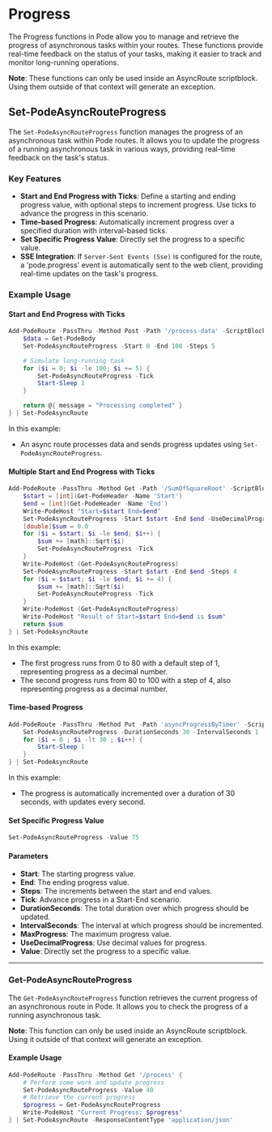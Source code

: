 
# Progress

The Progress functions in Pode allow you to manage and retrieve the progress of asynchronous tasks within your routes. These functions provide real-time feedback on the status of your tasks, making it easier to track and monitor long-running operations.

**Note**: These functions can only be used inside an AsyncRoute scriptblock. Using them outside of that context will generate an exception.

## Set-PodeAsyncRouteProgress

The `Set-PodeAsyncRouteProgress` function manages the progress of an asynchronous task within Pode routes. It allows you to update the progress of a running asynchronous task in various ways, providing real-time feedback on the task's status.

### Key Features

- **Start and End Progress with Ticks**: Define a starting and ending progress value, with optional steps to increment progress. Use ticks to advance the progress in this scenario.
- **Time-based Progress**: Automatically increment progress over a specified duration with interval-based ticks.
- **Set Specific Progress Value**: Directly set the progress to a specific value.
- **SSE Integration**: If `Server-Sent Events (Sse)` is configured for the route, a 'pode.progress' event is automatically sent to the web client, providing real-time updates on the task's progress.

### Example Usage

#### Start and End Progress with Ticks

```powershell
Add-PodeRoute -PassThru -Method Post -Path '/process-data' -ScriptBlock {
    $data = Get-PodeBody
    Set-PodeAsyncRouteProgress -Start 0 -End 100 -Steps 5

    # Simulate long-running task
    for ($i = 0; $i -le 100; $i += 5) {
        Set-PodeAsyncRouteProgress -Tick
        Start-Sleep 1
    }

    return @{ message = "Processing completed" }
} | Set-PodeAsyncRoute
```

In this example:

- An async route processes data and sends progress updates using `Set-PodeAsyncRouteProgress`.

#### Multiple Start and End Progress with Ticks

```powershell
Add-PodeRoute -PassThru -Method Get -Path '/SumOfSquareRoot' -ScriptBlock {
    $start = [int](Get-PodeHeader -Name 'Start')
    $end = [int](Get-PodeHeader -Name 'End')
    Write-PodeHost "Start=$start End=$end"
    Set-PodeAsyncRouteProgress -Start $start -End $end -UseDecimalProgress -MaxProgress 80
    [double]$sum = 0.0
    for ($i = $start; $i -le $end; $i++) {
        $sum += [math]::Sqrt($i)
        Set-PodeAsyncRouteProgress -Tick
    }
    Write-PodeHost (Get-PodeAsyncRouteProgress)
    Set-PodeAsyncRouteProgress -Start $start -End $end -Steps 4
    for ($i = $start; $i -le $end; $i += 4) {
        $sum += [math]::Sqrt($i)
        Set-PodeAsyncRouteProgress -Tick
    }
    Write-PodeHost (Get-PodeAsyncRouteProgress)
    Write-PodeHost "Result of Start=$start End=$end is $sum"
    return $sum
} | Set-PodeAsyncRoute
```

In this example:

- The first progress runs from 0 to 80 with a default step of 1, representing progress as a decimal number.
- The second progress runs from 80 to 100 with a step of 4, also representing progress as a decimal number.

#### Time-based Progress

```powershell
Add-PodeRoute -PassThru -Method Put -Path 'asyncProgressByTimer' -ScriptBlock {
    Set-PodeAsyncRouteProgress -DurationSeconds 30 -IntervalSeconds 1
    for ($i = 0 ; $i -lt 30 ; $i++) {
        Start-Sleep 1
    }
} | Set-PodeAsyncRoute
```

In this example:

- The progress is automatically incremented over a duration of 30 seconds, with updates every second.

#### Set Specific Progress Value

```powershell
Set-PodeAsyncRouteProgress -Value 75
```

#### Parameters

- **Start**: The starting progress value.
- **End**: The ending progress value.
- **Steps**: The increments between the start and end values.
- **Tick**: Advance progress in a Start-End scenario.
- **DurationSeconds**: The total duration over which progress should be updated.
- **IntervalSeconds**: The interval at which progress should be incremented.
- **MaxProgress**: The maximum progress value.
- **UseDecimalProgress**: Use decimal values for progress.
- **Value**: Directly set the progress to a specific value.

---

### Get-PodeAsyncRouteProgress

The `Get-PodeAsyncRouteProgress` function retrieves the current progress of an asynchronous route in Pode. It allows you to check the progress of a running asynchronous task.

**Note**: This function can only be used inside an AsyncRoute scriptblock. Using it outside of that context will generate an exception.

#### Example Usage

```powershell
Add-PodeRoute -PassThru -Method Get '/process' {
    # Perform some work and update progress
    Set-PodeAsyncRouteProgress -Value 40
    # Retrieve the current progress
    $progress = Get-PodeAsyncRouteProgress
    Write-PodeHost "Current Progress: $progress"
} | Set-PodeAsyncRoute -ResponseContentType 'application/json'
```
